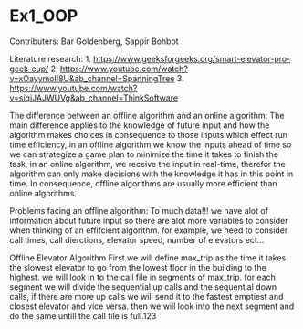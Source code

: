 # Ex1_OOP
Contributers: Bar Goldenberg, Sappir Bohbot

Literature research:
    1. https://www.geeksforgeeks.org/smart-elevator-pro-geek-cup/
    2. https://www.youtube.com/watch?v=xOayymoIl8U&ab_channel=SpanningTree
    3. https://www.youtube.com/watch?v=siqiJAJWUVg&ab_channel=ThinkSoftware

The difference between an offline algorithm and an online algorithm:
The main difference applies to the knowledge of future input and how the algorithm makes choices in consequence to those inputs which effect run time efficiency, in an offline algorithm we know the inputs ahead of time so we can strategize a game plan to minimize the time it takes to finish the task, in an online algorithm, we receive the input in real-time, therefor the algorithm can only make decisions with the knowledge it has in this point in time.
In consequence, offline algorithms are usually more efficient than online algorithms.

Problems facing an offline algorithm:
To much data!!!
we have alot of information about future input so there are alot more variables to consider when thinking of an effifcient algorithm.
for example, we need to consider call times, call dierctions, elevator speed, number of elevators ect...


Offline Elevator Algorithm
First we will define max_trip as the time it takes the slowest elevator to go from the lowest floor in the building to the highest.
we will look in to the call file in segments of max_trip.
for each segment we will divide the sequential up calls and the sequential down calls, if there are more up calls we will send it to the fastest emptiest and closest elevator and vice versa.
then we will look into the next segment and do the same untill the call file is full.123
